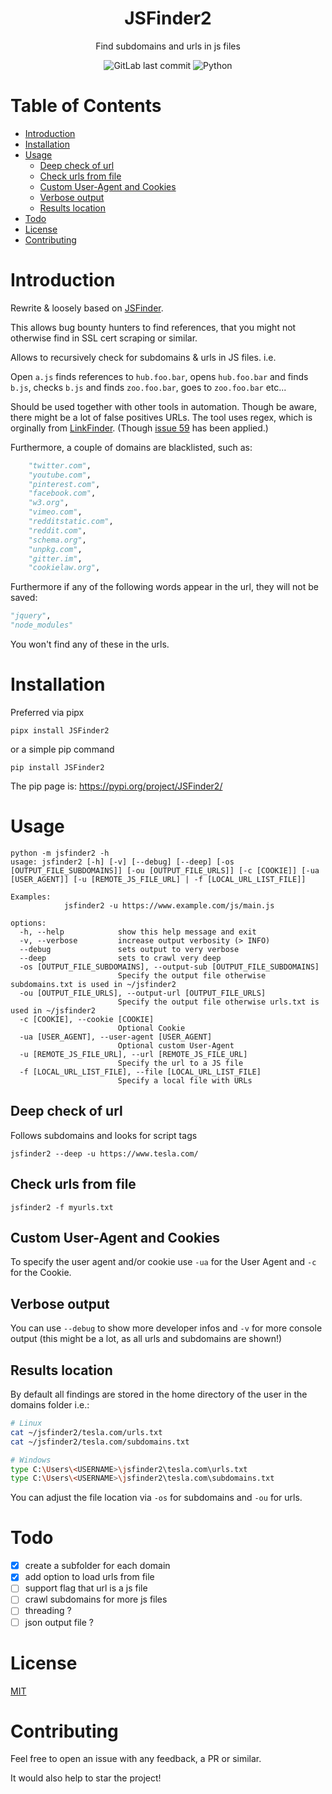 <div align="center">
    <h1>JSFinder2</h1>
    <p>Find subdomains and urls in js files</p>

![GitLab last commit](https://img.shields.io/gitlab/last-commit/richardschwabe/JSFinder2)
![Python](https://img.shields.io/badge/Python-3776AB?style=for-the-badge&logo=python&logoColor=white)

</div>

<h1>Table of Contents</h1>

- [Introduction](#introduction)
- [Installation](#installation)
- [Usage](#usage)
  - [Deep check of url](#deep-check-of-url)
  - [Check urls from file](#check-urls-from-file)
  - [Custom User-Agent and Cookies](#custom-user-agent-and-cookies)
  - [Verbose output](#verbose-output)
  - [Results location](#results-location)
- [Todo](#todo)
- [License](#license)
- [Contributing](#contributing)

# Introduction

Rewrite & loosely based on [JSFinder](https://github.com/Threezh1/JSFinder/blob/master/JSFinder.py).

This allows bug bounty hunters to find references, that you might not otherwise find in SSL cert scraping or similar.

Allows to recursively check for subdomains & urls in JS files. i.e.

Open `a.js` finds references to `hub.foo.bar`, opens `hub.foo.bar` and finds `b.js`, checks `b.js` and finds `zoo.foo.bar`, goes to `zoo.foo.bar` etc...

Should be used together with other tools in automation. Though be aware, there might be a lot of false positives URLs. The tool uses regex, which is orginally from [LinkFinder](https://github.com/GerbenJavado/LinkFinder/blob/095bb6218faca9e00169357f663feba0a84202a5/linkfinder.py#L29). (Though [issue 59](https://github.com/GerbenJavado/LinkFinder/issues/59) has been applied.)

Furthermore, a couple of domains are blacklisted, such as:

```python
    "twitter.com",
    "youtube.com",
    "pinterest.com",
    "facebook.com",
    "w3.org",
    "vimeo.com",
    "redditstatic.com",
    "reddit.com",
    "schema.org",
    "unpkg.com",
    "gitter.im",
    "cookielaw.org",
```

Furthermore if any of the following words appear in the url, they will not be saved:

```python
"jquery",
"node_modules"
```

You won't find any of these in the urls.

# Installation

Preferred via pipx

```
pipx install JSFinder2
```

or a simple pip command

```
pip install JSFinder2
```

The pip page is: https://pypi.org/project/JSFinder2/

# Usage

```
python -m jsfinder2 -h
usage: jsfinder2 [-h] [-v] [--debug] [--deep] [-os [OUTPUT_FILE_SUBDOMAINS]] [-ou [OUTPUT_FILE_URLS]] [-c [COOKIE]] [-ua [USER_AGENT]] [-u [REMOTE_JS_FILE_URL] | -f [LOCAL_URL_LIST_FILE]]

Examples:
            jsfinder2 -u https://www.example.com/js/main.js

options:
  -h, --help            show this help message and exit
  -v, --verbose         increase output verbosity (> INFO)
  --debug               sets output to very verbose
  --deep                sets to crawl very deep
  -os [OUTPUT_FILE_SUBDOMAINS], --output-sub [OUTPUT_FILE_SUBDOMAINS]
                        Specify the output file otherwise subdomains.txt is used in ~/jsfinder2
  -ou [OUTPUT_FILE_URLS], --output-url [OUTPUT_FILE_URLS]
                        Specify the output file otherwise urls.txt is used in ~/jsfinder2
  -c [COOKIE], --cookie [COOKIE]
                        Optional Cookie
  -ua [USER_AGENT], --user-agent [USER_AGENT]
                        Optional custom User-Agent
  -u [REMOTE_JS_FILE_URL], --url [REMOTE_JS_FILE_URL]
                        Specify the url to a JS file
  -f [LOCAL_URL_LIST_FILE], --file [LOCAL_URL_LIST_FILE]
                        Specify a local file with URLs

```

## Deep check of url

Follows subdomains and looks for script tags

```
jsfinder2 --deep -u https://www.tesla.com/
```

## Check urls from file

```
jsfinder2 -f myurls.txt
```

## Custom User-Agent and Cookies

To specify the user agent and/or cookie use
`-ua` for the User Agent and `-c` for the Cookie.

## Verbose output

You can use `--debug` to show more developer infos and `-v` for more console output (this might be a lot, as all urls and subdomains are shown!)

## Results location

By default all findings are stored in the home directory of the user in the domains folder i.e.:

```bash
# Linux
cat ~/jsfinder2/tesla.com/urls.txt
cat ~/jsfinder2/tesla.com/subdomains.txt

# Windows
type C:\Users\<USERNAME>\jsfinder2\tesla.com\urls.txt
type C:\Users\<USERNAME>\jsfinder2\tesla.com\subdomains.txt
```

You can adjust the file location via `-os` for subdomains and `-ou` for urls.

# Todo

- [x] create a subfolder for each domain
- [x] add option to load urls from file
- [ ] support flag that url is a js file
- [ ] crawl subdomains for more js files
- [ ] threading ?
- [ ] json output file ?

# License

[MIT](LICENSE)

# Contributing

Feel free to open an issue with any feedback, a PR or similar.

It would also help to star the project!
